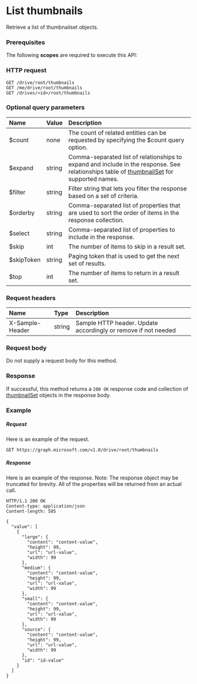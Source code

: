 # List thumbnails

Retrieve a list of thumbnailset objects.
### Prerequisites
The following **scopes** are required to execute this API: 
### HTTP request
<!-- { "blockType": "ignored" } -->
```http
GET /drive/root/thumbnails
GET /me/drive/root/thumbnails
GET /drives/<id>/root/thumbnails
```
### Optional query parameters
|Name|Value|Description|
|:---------------|:--------|:-------|
|$count|none|The count of related entities can be requested by specifying the $count query option.|
|$expand|string|Comma-separated list of relationships to expand and include in the response. See relationships table of [thumbnailSet](../resources/thumbnailset.md) for supported names. |
|$filter|string|Filter string that lets you filter the response based on a set of criteria.|
|$orderby|string|Comma-separated list of properties that are used to sort the order of items in the response collection.|
|$select|string|Comma-separated list of properties to include in the response.|
|$skip|int|The number of items to skip in a result set.|
|$skipToken|string|Paging token that is used to get the next set of results.|
|$top|int|The number of items to return in a result set.|

### Request headers
| Name       | Type | Description|
|:-----------|:------|:----------|
| X-Sample-Header  | string  | Sample HTTP header. Update accordingly or remove if not needed|

### Request body
Do not supply a request body for this method.
### Response
If successful, this method returns a `200 OK` response code and collection of [thumbnailSet](../resources/thumbnailset.md) objects in the response body.
### Example
##### Request
Here is an example of the request.
<!-- {
  "blockType": "request",
  "name": "get_thumbnails"
}-->
```http
GET https://graph.microsoft.com/v1.0/drive/root/thumbnails
```
##### Response
Here is an example of the response. Note: The response object may be truncated for brevity. All of the properties will be returned from an actual call.
<!-- {
  "blockType": "response",
  "truncated": true,
  "@odata.type": "microsoft.graph.thumbnailset",
  "isCollection": true
} -->
```http
HTTP/1.1 200 OK
Content-type: application/json
Content-length: 585

{
  "value": [
    {
      "large": {
        "content": "content-value",
        "height": 99,
        "url": "url-value",
        "width": 99
      },
      "medium": {
        "content": "content-value",
        "height": 99,
        "url": "url-value",
        "width": 99
      },
      "small": {
        "content": "content-value",
        "height": 99,
        "url": "url-value",
        "width": 99
      },
      "source": {
        "content": "content-value",
        "height": 99,
        "url": "url-value",
        "width": 99
      },
      "id": "id-value"
    }
  ]
}
```

<!-- uuid: 8fcb5dbc-d5aa-4681-8e31-b001d5168d79
2015-10-25 14:57:30 UTC -->
<!-- {
  "type": "#page.annotation",
  "description": "List thumbnails",
  "keywords": "",
  "section": "documentation",
  "tocPath": ""
}-->